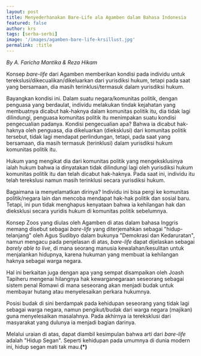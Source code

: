 ```yaml
---
layout: post
title: Menyederhanakan Bare-Life ala Agamben dalam Bahasa Indonesia
featured: false
author: krs
tags: [serba-serbi]
image: '/images/agamben-bare-life-krsillust.jpg'
permalink: :title
---
```


*By A.	Faricha Mantika & Reza Hikam*

Konsep *bare-life* dari Agamben memberikan kondisi pada individu untuk terekslusi/dikecualikan/dikeluarkan dari yurisdiksi hukum, tetapi pada saat yang bersamaan, dia masih terinklusi/termasuk dalam yurisdiksi hukum. 

Bayangkan kondisi ini. Dalam suatu negara/komunitas politik, dengan penguasa yang berdaulat, individu melakukan tindak kejahatan yang membuatnya dicabut hak-haknya dalam komunitas politik itu, dia tidak lagi dilindungi, penguasa komunitas politik itu menimpakan suatu kondisi pengecualian padanya. Kondisi pengecualian apa? Bahwa ia dicabut hak-haknya oleh penguasa, dia dikeluarkan (dieksklusi) dari komunitas politik tersebut, tidak lagi mendapat perlindungan, tetapi, pada saat yang bersamaan, dia masih termasuk (terinklusi) dalam yurisdiksi hukum komunitas politik itu. 

Hukum yang mengikat dia dari komunitas politik yang mengeksklusinya ialah hukum bahwa ia dinyatakan tidak dilindungi lagi oleh yurisdiksi hukum komunitas politik itu dan telah dicabut hak-haknya. Pada saat ini, individu itu telah terekslusi namun masih terinklusi secara yurisdiksi hukum.

Bagaimana ia menyelamatkan dirinya? Individu ini bisa pergi ke komunitas politik/negara lain dan mencoba mendapat hak-hak politik dan sosial baru. Tetapi, ini pun tidak menghapus kenyataan bahwa ia kehilangan hak dan dieksklusi secara yuridis hukum di komunitas politik sebelumnya.

Konsep Zoos yang diulas oleh Agamben di atas dalam bahasa Inggris memang disebut sebagai *bare-life* yang diterjemahkan sebagai "hidup-telanjang" oleh Agus Sudibyo dalam bukunya "Demokrasi dan Kedaruratan", namun mengacu pada penjelasan di atas, *bare-life* dapat dijelaskan sebagai *barely able to live*, di mana seorang manusia kewalahan/kesulitan untuk menjalankan hidupnya, karena hukuman yang membuat ia kehilangan haknya sebagai warga negara. 

Hal ini berkaitan juga dengan apa yang sempat disampaikan oleh Joash Tapiheru mengenai hilangnya hak kewarganegaraan seseorang sebagai sistem penal Romawi di mana seseorang akan menjadi budak untuk membayar hutang atau menyelesaikan perkara hukumnya.

Posisi budak di sini berdampak pada kehidupan seseorang yang tidak lagi sebagai warga negara, namun pengikut/budak dari warga negara (majikan) guna menyelesaikan masalahnya. Pada akhirnya ia tereksklusi dari masyarakat yang dulunya ia menjadi bagian darinya.

Melalui uraian di atas, dapat diambil kesimpulan bahwa arti dari *bare-life* adalah "Hidup Segan". Seperti kehidupan pada umumnya di dunia modern ini, hidup segan mati tak mau.**(*)**
